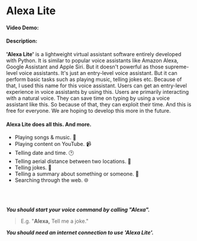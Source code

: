 # Alexa Lite
#### Video Demo:  <URL HERE>
#### Description:
**'Alexa Lite'** is a lightweight virtual assistant software entirely developed with Python. It is similar to popular voice assistants like Amazon Alexa, Google Assistant and Apple Siri. But it doesn't powerful as those supreme-level voice assistants. It's just an entry-level voice assistant. But it can perform basic tasks such as playing music, telling jokes etc. Because of that, I used this name for this voice assistant. Users can get an entry-level experience in voice assistants by using this. Users are primarily interacting with a natural voice. They can save time on typing by using a voice assistant like this. So because of that, they can exploit their time. And this is free for everyone. We are hoping to develop this more in the future.

#### Alexa Lite does all this. And more.
- Playing songs & music. :musical_note:
- Playing content on YouTube. :video_camera:
- Telling date and time. :clock2:
- Telling aerial distance between two locations. :straight_ruler:
- Telling jokes. :rofl:
- Telling a summary about something or someone. :monocle_face:
- Searching through the web. :globe_with_meridians:

<br>
</br>

***You should start your voice command by calling "Alexa".***
> E.g. "**Alexa,** Tell me a joke."

***You should need an internet connection to use 'Alexa Lite'.***
